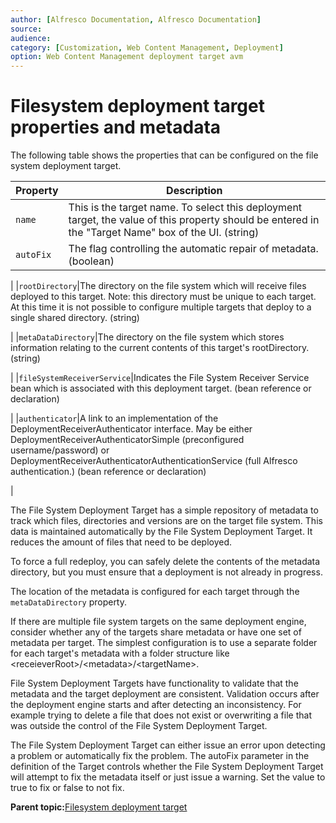 ```yaml
---
author: [Alfresco Documentation, Alfresco Documentation]
source: 
audience: 
category: [Customization, Web Content Management, Deployment]
option: Web Content Management deployment target avm
---
```


# Filesystem deployment target properties and metadata

The following table shows the properties that can be configured on the file system deployment target.

|Property|Description|
|--------|-----------|
|`name`|This is the target name. To select this deployment target, the value of this property should be entered in the "Target Name" box of the UI. \(string\)|
|`autoFix`|The flag controlling the automatic repair of metadata. \(boolean\)

|
|`rootDirectory`|The directory on the file system which will receive files deployed to this target. Note: this directory must be unique to each target. At this time it is not possible to configure multiple targets that deploy to a single shared directory. \(string\)

|
|`metaDataDirectory`|The directory on the file system which stores information relating to the current contents of this target's rootDirectory. \(string\)

|
|`fileSystemReceiverService`|Indicates the File System Receiver Service bean which is associated with this deployment target. \(bean reference or declaration\)

|
|`authenticator`|A link to an implementation of the DeploymentReceiverAuthenticator interface. May be either DeploymentReceiverAuthenticatorSimple \(preconfigured username/password\) or DeploymentReceiverAuthenticatorAuthenticationService \(full Alfresco authentication.\) \(bean reference or declaration\)

|

The File System Deployment Target has a simple repository of metadata to track which files, directories and versions are on the target file system. This data is maintained automatically by the File System Deployment Target. It reduces the amount of files that need to be deployed.

To force a full redeploy, you can safely delete the contents of the metadata directory, but you must ensure that a deployment is not already in progress.

The location of the metadata is configured for each target through the `metaDataDirectory` property.

If there are multiple file system targets on the same deployment engine, consider whether any of the targets share metadata or have one set of metadata per target. The simplest configuration is to use a separate folder for each target's metadata with a folder structure like <receieverRoot\>/<metadata\>/<targetName\>.

File System Deployment Targets have functionality to validate that the metadata and the target deployment are consistent. Validation occurs after the deployment engine starts and after detecting an inconsistency. For example trying to delete a file that does not exist or overwriting a file that was outside the control of the File System Deployment Target.

The File System Deployment Target can either issue an error upon detecting a problem or automatically fix the problem. The autoFix parameter in the definition of the Target controls whether the File System Deployment Target will attempt to fix the metadata itself or just issue a warning. Set the value to true to fix or false to not fix.

**Parent topic:**[Filesystem deployment target](../concepts/wcm-targets-filesystem.md)

